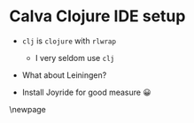 # Calva Clojure IDE setup

- `clj` is `clojure` with `rlwrap`
  - I very seldom use `clj`
- What about Leiningen?

- Install Joyride for good measure 😀

\newpage